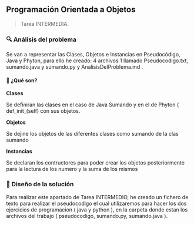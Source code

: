 ## Programación Orientada a Objetos




> Tarea INTERMEDIA.



### 🔍 Análisis del problema


Se van a representar las Clases, Objetos e Instancias en Pseudocódigo, Java y Phyton, para ello he creado: 4 archivos 1 llamado Pseudocodigo.txt, sumando.java y sumando.py y AnalisisDelProblema.md .


#### 🤔 ¿Qué son?


**Clases**


Se definiran las clases en el caso de Java Sumando y en el de Phyton ( def_init_(self) con sus objetos.


**Objetos**


Se dejine los objetos de las diferentes clases como sumando de la clas sumando 


**Instancias**


Se declaran los contructores para poder crear los objetos posteriormente para la lectura de los numero  y la suma de los mismos



### 📐 Diseño de la solución



Para realizar este apartado de Tarea INTERMEDIO, he creado un fichero de texto para realizar el pseudocodigo el cual utilizaremos para hacer los dos ejercicios de programacion ( java y python ), en la carpeta donde estan los archivos del trabajo ( pseudocodigo, sumando.py, sumando.java ).









